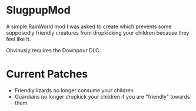 # SlugpupMod
A simple RainWorld mod I was asked to create which prevents some supposedly friendly creatures from dropkicking your children because they feel like it.

Obviously requires the Downpour DLC.

# Current Patches
* Friendly lizards no longer consume your children
* Guardians no longer dropkick your children if you are "friendly" towards them
